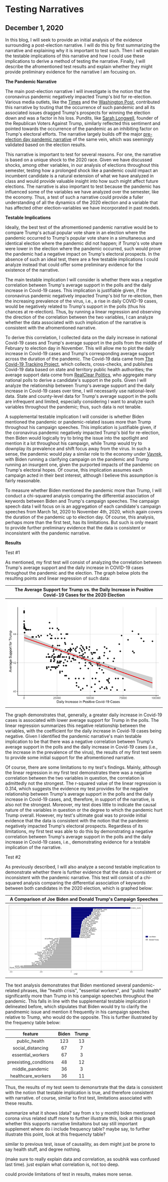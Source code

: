 # Testing Narratives  
## December 1, 2020

In this blog, I will seek to provide an initial analysis of the evidence surrounding a post-election narrative. I will do this by first summarizing the narrative and explaining why it is important to test such. Then I will explain the testable implications of this narrative and how I could use these implications to derive a method of testing the narrative. Finally, I will describe the afromentioned test results and explain whether they might provide preliminary evidence for the narrative I am focusing on. 

**The Pandemic Narrative**

The main post-election narrative I will investigate is the notion that the coronavirus pandemic negatively impacted Trump's bid for re-election. Various media outlets, like the [Times](https://time.com/5907973/donald-trump-loses-2020-election/) and the [Washington Post](https://www.washingtonpost.com/elections/interactive/2020/trump-pandemic-coronavirus-election/), contributed this narrative by touting that the occurrence of such pandemic and all its associated issues dragged Trump's prospects for winning the election down and was a factor in his loss. Pundits, like [Sarah Longwell](https://time.com/5907973/donald-trump-loses-2020-election/), founder of the Republican Voters Against Trump, similarly reflected this sentiment and pointed towards the occurrence of the pandemic as an inhibiting factor on Trump's electoral efforts. The narrative largely builds off the major [pre-election day pandemic narrative](https://www.cnn.com/2020/10/29/politics/coronavirus-trump-analysis/index.html) of the same vein, which was seemingly validated based on the election results.

This narrative is important to test for several reasons. For one, the narrative is based on a unique shock to the 2020 race. Given we have discussed shocks, among other variables, in our analysis of elections throughout this semester, testing how a prolonged shock like a pandemic could impact an incumbent candidate is a natural extension of what we have analyzed in class and would provide valuable insight into how such might affect future elections. The narrative is also important to test because the pandemic has influenced some of the variables we have analyzed over the semester, like the economy. Thus, a test of such a narrative could provide a fuller understanding of all the dynamics of the 2020 election and a variable that has affected other election-variables we have incorporated in past models.

**Testable Implications**

Ideally, the best test of the afromentioned pandemic narrative would be to compare Trump's actual popular vote share in an election where the pandemic occurred to Trump's popular vote share in a simultaneous and identical election where the pandemic did not happen; if Trump's vote share were lower in the election where the pandemic occurred, such would prove the pandemic had a negative impact on Trump's electoral prospects. In the absence of such an ideal test, there are a few testable implications I could analyze instead that could offer some preliminary evidence for the existence of the narrative. 

The main testable implication I will consider is whether there was a negative correlation between Trump's average support in the polls and the daily increase in Covid-19 cases. This implication is justifiable given, if the coronavirus pandemic negatively impacted Trump's bid for re-election, then the increasing prevalence of the virus, i.e., a rise in daily COVID-19 cases, would be negatively related to Trump's support in the polls (thus his chances at re-election). Thus, by running a linear regression and observing the direction of the correlation between the two variables, I can analyze whether the data associated with such implication of the narrative is consistent with the afromentioned narrative. 

To derive this correlation, I collected data on the daily increase in national Covid-19 cases and Trump's average support in the polls from the middle of February to election day in November. This will allow me to plot the daily increase in Covid-19 cases and Trump's corresponding average support across the duration of the pandemic. The Covid-19 data came from [The Covid-19 Tracking Project](https://covidtracking.com/about-data), which collects, cross-checks, and publishes Covid-19 data based on state and territory public health authorities; the average support data come from [RealClear Politics](https://www.realclearpolitics.com/epolls/2020/president/us/general_election_trump_vs_biden-6247.html), who aggregate many national polls to derive a candidate's support in the polls. Given I will analyze the relationship between Trump's average support and the daily increase in Covid-19 cases over time, I will necessarily use national-level data. State and county-level data for Trump's average support in the polls are infrequent and limited, especially considering I want to analyze such variables throughout the pandemic; thus, such data is not tenable. 

A supplemental testable implication I will consider is whether Biden mentioned the pandemic or pandemic-related issues more than Trump throughout his campaign speeches. This implication is justifiable given, if the coronavirus pandemic negatively impacted Trump's bid for re-election, then Biden would logically try to bring the issue into the spotlight and mention it a lot throughout his campaign, while Trump would try to downplay its prevalence and shift focus away from the virus. In such a sense, the pandemic would play a similar role to the economy under [Vavrek](https://hollis.harvard.edu/primo-explore/fulldisplay?docid=TN_cdi_askewsholts_vlebooks_9781400830480&context=PC&vid=HVD2&search_scope=everything&tab=everything&lang=en_US), with Biden running a clarifying campaign on the pandemic and Trump running an insurgent one, given the purported impacts of the pandemic on Trump's electoral hopes. Of course, this implication assumes each campaign acted in their best interest, although I believe this assumption is fairly reasonable.

To measure whether Biden mentioned the pandemic more than Trump, I will conduct a chi-squared analysis comparing the differential association of keywords between Biden and Trump's campaign speeches. The campaign speech data I will focus on is an aggregation of each candidate's campaign speeches from March 1st, 2020 to November 4th, 2020, which again covers the duration of the pandemic up to election day. Of course, this analysis, perhaps more than the first test, has its limitations. But such is only meant to provide further preliminary evidence that the data is consistent or inconsistent with the pandemic narrative. 

**Results**

Test #1

As mentioned, my first test will consist of analyzing the correlation between Trump's average support and the daily increase in COVID-19 cases throughout the pandemic and the election. The graph below plots the resulting points and linear regression of such data:

|  The Average Support for Trump vs. the Daily Increase in Positive Covid-19 Cases for the 2020 Election |
|:-:|
|![](Narrative1.png)|

The graph demonstrates that, generally, a greater daily increase in Covid-19 cases is associated with lower average support for Trump in the polls. The linear regression summarizes this negative relationship between the variables, with the coefficient for the daily increase in Covid-19 cases being negative. Given I identified the pandemic narrative's main testable implication to be that there was a negative correlation between Trump's average support in the polls and the daily increase in Covid-19 cases (i.e., the increase in the prevalence of the virus), the results of my first test seem to provide some initial support for the afromentioned narrative. 

Of course, there are some limitations to my test's findings. Mainly, although the linear regression in my first test demonstrates there was a negative correlation between the two variables in question, the correlation is admittedly not the strongest. The r-squared value of the linear regression is 0.314, which suggests the evidence my test provides for the negative relationship between Trump's average support in the polls and the daily increase in Covid-19 cases, and, therefore, in support of the narrative, is also not the strongest. Moreover, my test does little to indicate the causal nature of the variables in question or the degree to which the pandemic hurt Trump overall. However, my test's ultimate goal was to provide initial evidence that the data is consistent with the notion that the pandemic negatively impacted Trump's electoral prospects. Regardless of its limitations, my first test was able to do this by demonstrating a negative correlation between Trump's average support in the polls and the daily increase in Covid-19 cases, i.e., demonstrating evidence for a testable implication of the narrative. 

Test #2

As previously described, I will also analyze a second testable implication to demonstrate whether there is further evidence that the data is consistent or inconsistent with the pandemic narrative. This test will consist of a chi-squared analysis comparing the differential association of keywords between both candidates in the 2020 election, which is graphed below: 

|  A Comparison of Joe Biden and Donald Trump's Campaign Speeches |
|:-:|
|![](Narrative2.png)|

The text analysis demonstrates that Biden mentioned several pandemic-related phrases, like "health crisis", "essential workers", and "public health" significantly more than Trump in his campaign speeches throughout the pandemic. This falls in line with the supplemental testable implication I delineated before, which stipulates that Biden would try to clarify the pandmemic issue and mention it frequently in his campaign speeches relative to Trump, who would do the opposite. This is further illustrated by the frequency table below:

| feature  |  Biden | Trump  |
|:-:|:-:|:-:|
|  public_health  | 123     | 13  |
| social_distancing  |  67     | 7  |
|   essential_workers  | 67    | 3  |
| preexisting_conditions  | 48   | 12  |
|  middle_pandemic  |  36  | 3  |
|  healthcare_workers |  36 | 11  |

Thus, the results of my test seem to demonsrtrate that the data is consistent with the notion that testable implication is true, and therefore consistent with narrative. 
of course, similar to first test, limitations associated with these results. 



summarize what it shows (data? say from x to y month) biden mentioned corona virus related stuff more
to further illustrate this, look at this graph
whether this supports narrative
limitaitons
but say still important supplement 
where do i include frequency table? maybe say, to further illustrate this point, look at this frequencty table?


similar to previous test, issue of causaility, as dem might just be prone to say health stuff, and degree nothing. 

(make sure to really explain data and correlation, as soubhik was confused last time). just explain what correlation is, not too deep. 

could provide limitations of test in results, makes more sense. 
